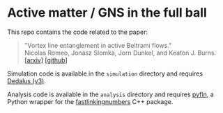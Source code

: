 # Active matter / GNS in the full ball

This repo contains the code related to the paper:

> "Vortex line entanglement in active Beltrami flows." <br />
> Nicolas Romeo, Jonasz Slomka, Jorn Dunkel, and Keaton J. Burns. <br />
> [[arxiv]](https://arxiv.org/abs/2306.01062)
> [[github]](https://github.com/kburns/active_matter_ball)

Simulation code is available in the `simulation` directory and requires [Dedalus (v3)](https://github.com/DedalusProject/dedalus).

Analysis code is available in the `analysis` directory and requires [pyfln](https://github.com/NicoRomeo/pyfln), a Python wrapper for the [fastlinkingnumbers](https://github.com/antequ/fastlinkingnumbers) C++ package.
